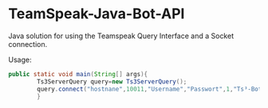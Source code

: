 # TeamSpeak-Java-Bot-API
Java solution for using the Teamspeak Query Interface and a Socket connection.

Usage:
```java
public static void main(String[] args){
        Ts3ServerQuery query=new Ts3ServerQuery();
        query.connect("hostnane",10011,"Username","Passwort",1,"Ts³-Bot",1);
        }
```
